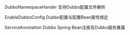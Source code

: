 
DubboNamespaceHander 支持Dubbo配置文件解析

EnableDubboConfig Dubbo配置与配置Bean属性绑定

ServiceAnnotation Dubbo Spring Bean注册及Dubbo服务暴露


